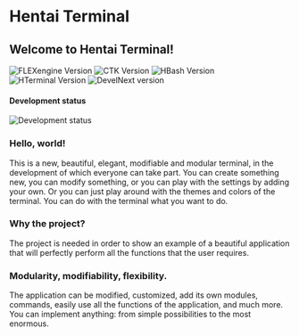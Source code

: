 # Hentai Terminal
## Welcome to Hentai Terminal!

![FLEXengine Version](https://img.shields.io/badge/FLEXengine-10.0.192-brightgreen) ![CTK Version](https://img.shields.io/badge/CTK-1.5.192-brightgreen) ![HBash Version](https://img.shields.io/badge/Hentai%20Bash-2.0.010-blueviolet) ![HTerminal Version](https://img.shields.io/badge/Hentai%20Terminal-2.0.010-blueviolet) ![DevelNext version](https://img.shields.io/badge/DevelNext%20Version-16.7.0-blue)

#### Development status
![Development status](https://img.shields.io/badge/Already%20done-90%20%25-yellowgreen)

### Hello, world!

This is a new, beautiful, elegant, modifiable and modular terminal, in the development of which everyone can take part. You can create something new, you can modify something, or you can play with the settings by adding your own. Or you can just play around with the themes and colors of the terminal. You can do with the terminal what you want to do.

### Why the project?

The project is needed in order to show an example of a beautiful application that will perfectly perform all the functions that the user requires.

### Modularity, modifiability, flexibility.

The application can be modified, customized, add its own modules, commands, easily use all the functions of the application, and much more. You can implement anything: from simple possibilities to the most enormous.

